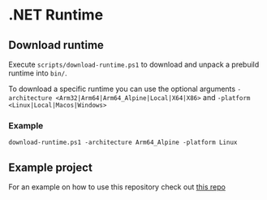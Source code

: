 # .NET Runtime

## Download runtime

Execute `scripts/download-runtime.ps1` to download and unpack a prebuild runtime into `bin/`.

To download a specific runtime you can use the optional arguments `-architecture <Arm32|Arm64|Arm64_Alpine|Local|X64|X86>` and `-platform <Linux|Local|Macos|Windows>`

### Example

`download-runtime.ps1 -architecture Arm64_Alpine -platform Linux`

## Example project

For an example on how to use this repository check out [this repo](https://github.com/KevinGliewe/dotnet_runtime_test)